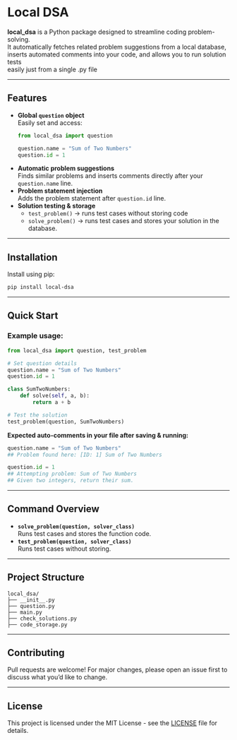 # Local DSA

**local_dsa** is a Python package designed to streamline coding problem-solving.  
It automatically fetches related problem suggestions from a local database,  
inserts automated comments into your code, and allows you to run solution tests  
easily just from a single .py file

---

## Features
- **Global `question` object**  
  Easily set and access:
  ```python
  from local_dsa import question

  question.name = "Sum of Two Numbers"
  question.id = 1
  ```
- **Automatic problem suggestions**  
  Finds similar problems and inserts comments directly after your `question.name` line.
- **Problem statement injection**  
  Adds the problem statement after `question.id` line.
- **Solution testing & storage**  
  - `test_problem()` → runs test cases without storing code  
  - `solve_problem()` → runs test cases and stores your solution in the database.

---

## Installation
Install using pip:
```bash
pip install local-dsa
```

---

## Quick Start

### Example usage:
```python
from local_dsa import question, test_problem

# Set question details
question.name = "Sum of Two Numbers"
question.id = 1

class SumTwoNumbers:
    def solve(self, a, b):
        return a + b

# Test the solution
test_problem(question, SumTwoNumbers)
```

**Expected auto-comments in your file after saving & running:**
```python
question.name = "Sum of Two Numbers"
## Problem found here: [ID: 1] Sum of Two Numbers

question.id = 1
## Attempting problem: Sum of Two Numbers
## Given two integers, return their sum.
```

---

## Command Overview
- **`solve_problem(question, solver_class)`**  
  Runs test cases and stores the function code.
- **`test_problem(question, solver_class)`**  
  Runs test cases without storing.

---

## Project Structure
```
local_dsa/
├── __init__.py
├── question.py
├── main.py
├── check_solutions.py
├── code_storage.py
```

---

## Contributing
Pull requests are welcome! For major changes, please open an issue first to discuss what you’d like to change.

---

## License
This project is licensed under the MIT License - see the [LICENSE](LICENSE) file for details.
